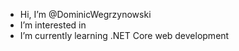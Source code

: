 - Hi, I’m @DominicWegrzynowski
- I’m interested in 
- I’m currently learning .NET Core web development 
